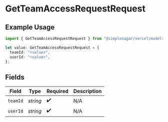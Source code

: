 # GetTeamAccessRequestRequest

## Example Usage

```typescript
import { GetTeamAccessRequestRequest } from "@simplesagar/vercel/models/getteamaccessrequestop.js";

let value: GetTeamAccessRequestRequest = {
  teamId: "<value>",
  userId: "<value>",
};
```

## Fields

| Field              | Type               | Required           | Description        |
| ------------------ | ------------------ | ------------------ | ------------------ |
| `teamId`           | *string*           | :heavy_check_mark: | N/A                |
| `userId`           | *string*           | :heavy_check_mark: | N/A                |